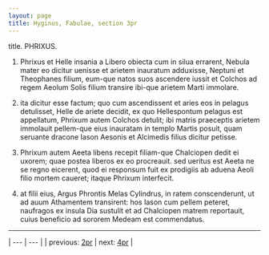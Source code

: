 ```yaml
---
layout: page
title: Hyginus, Fabulae, section 3pr
---
```


title. PHRIXUS.



1. Phrixus et Helle insania a Libero obiecta cum in silua errarent, Nebula mater eo dicitur uenisse et arietem inauratum adduxisse, Neptuni et Theophanes filium, eum-que natos suos ascendere iussit et Colchos ad regem Aeolum Solis filium transire ibi-que arietem Marti immolare.



2. ita dicitur esse factum; quo cum ascendissent et aries eos in pelagus detulisset, Helle de ariete decidit, ex quo Hellespontum pelagus est appellatum, Phrixum autem Colchos detulit; ibi matris praeceptis arietem immolauit pellem-que eius inauratam in templo Martis posuit, quam seruante dracone Iason Aesonis et Alcimedis filius dicitur petisse.



3. Phrixum autem Aeeta libens recepit filiam-que Chalciopen dedit ei uxorem; quae postea liberos ex eo procreauit. sed ueritus est Aeeta ne se regno eicerent, quod ei responsum fuit ex prodigiis ab aduena Aeoli filio mortem caueret; itaque Phrixum interfecit.



4. at filii eius, Argus Phrontis Melas Cylindrus, in ratem conscenderunt, ut ad auum Athamentem transirent: hos Iason cum pellem peteret, naufragos ex insula Dia sustulit et ad Chalciopen matrem reportauit, cuius beneficio ad sororem Medeam est commendatus.



---

| --- | --- |
| previous: [2pr](../2pr/) | next: [4pr](../4pr/) |